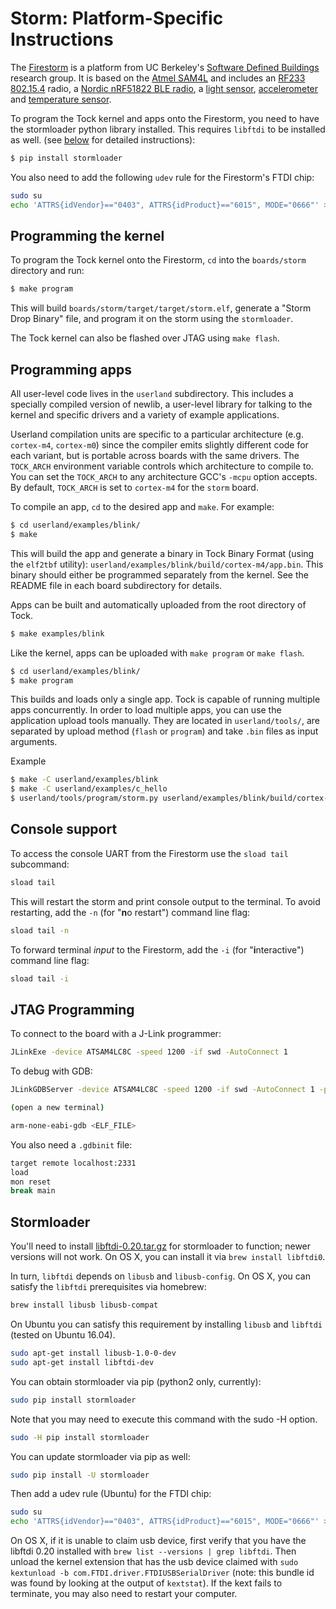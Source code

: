 Storm: Platform-Specific Instructions
=====================================

The [Firestorm](http://storm.rocks/ref/firestorm.html) is a platform from UC
Berkeley's [Software Defined Buildings](http://sdb.cs.berkeley.edu/sdb/)
research group. It is based on the [Atmel SAM4L](http://www.atmel.com/products/microcontrollers/ARM/SAM4L.aspx)
and includes an [RF233 802.15.4](http://www.atmel.com/devices/AT86RF233.aspx)
radio, a [Nordic nRF51822 BLE radio](https://www.nordicsemi.com/eng/Products/Bluetooth-low-energy/nRF51822),
a [light sensor](https://www.intersil.com/en/products/optoelectronics/ambient-light-sensors/light-to-digital-sensors/ISL29035.html),
[accelerometer](http://www.nxp.com/products/sensors/6-axis-sensors/digital-sensor-3d-accelerometer-2g-4g-8g-plus-3d-magnetometer:FXOS8700CQ)
and [temperature sensor](http://www.ti.com/product/TMP006).

To program the Tock kernel and apps onto the Firestorm, you need to have the
stormloader python library installed. This requires 
`libftdi` to be installed as well. (see [below](#stormloader) for detailed
instructions):

```bash
$ pip install stormloader
```

You also need to add the following `udev` rule for the Firestorm's FTDI chip:

```bash
sudo su
echo 'ATTRS{idVendor}=="0403", ATTRS{idProduct}=="6015", MODE="0666"' > /etc/udev/rules.d/99-storm.rules
```

## Programming the kernel

To program the Tock kernel onto the Firestorm, `cd` into the `boards/storm` directory and run:

```bash
$ make program
```

This will build `boards/storm/target/target/storm.elf`, generate a "Storm Drop
Binary" file, and program it on the storm using the `stormloader`.

The Tock kernel can also be flashed over JTAG using `make flash`.

## Programming apps

All user-level code lives in the `userland` subdirectory. This includes a
specially compiled version of newlib, a user-level library for talking to the
kernel and specific drivers and a variety of example applications.

Userland compilation units are specific to a particular architecture (e.g.
`cortex-m4`, `cortex-m0`) since the compiler emits slightly different code for
each variant, but is portable across boards with the same drivers. The `TOCK_ARCH`
environment variable controls which architecture to compile to. You can set the
`TOCK_ARCH` to any architecture GCC's `-mcpu` option accepts. By default, `TOCK_ARCH`
is set to `cortex-m4` for the `storm` board.

To compile an app, `cd` to the desired app and `make`. For example:

```bash
$ cd userland/examples/blink/
$ make
```

This will build the app and generate a binary in Tock Binary Format (using the
`elf2tbf` utility): `userland/examples/blink/build/cortex-m4/app.bin`. This
binary should either be programmed separately from the kernel. See the README
file in each board subdirectory for details.

Apps can be built and automatically uploaded from the root directory of Tock.

```bash
$ make examples/blink
```

Like the kernel, apps can be uploaded with `make program` or `make flash`.
```bash
$ cd userland/examples/blink/
$ make program
```

This builds and loads only a single app. Tock is capable of running multiple apps
concurrently. In order to load multiple apps, you can use the application upload
tools manually. They are located in `userland/tools/`, are separated by upload method
(`flash` or `program`) and take `.bin` files as input arguments.

Example

```bash
$ make -C userland/examples/blink
$ make -C userland/examples/c_hello
$ userland/tools/program/storm.py userland/examples/blink/build/cortex-m4/app.bin userland/examples/c_hello/build/cortex-m4/app.bin
```

## Console support

To access the console UART from the Firestorm use the `sload tail` subcommand:

```bash
sload tail
```

This will restart the storm and print console output to the terminal. To avoid
restarting, add the `-n` (for "**n**o restart") command line flag:

```bash
sload tail -n
```

To forward terminal _input_ to the Firestorm, add the `-i` (for "**i**nteractive")
command line flag:

```bash
sload tail -i
```

## JTAG Programming

To connect to the board with a J-Link programmer:

```bash
JLinkExe -device ATSAM4LC8C -speed 1200 -if swd -AutoConnect 1
```

To debug with GDB:

```bash
JLinkGDBServer -device ATSAM4LC8C -speed 1200 -if swd -AutoConnect 1 -port 2331

(open a new terminal)

arm-none-eabi-gdb <ELF_FILE>
```

You also need a `.gdbinit` file:

```bash
target remote localhost:2331
load
mon reset
break main
```

## Stormloader

You'll need to install
[libftdi-0.20.tar.gz](http://www.intra2net.com/en/developer/libftdi/download/libftdi-0.20.tar.gz)
for stormloader to function; newer versions will not work. On OS X, you can install it via `brew install libftdi0`. 


In turn, `libftdi`
depends on `libusb` and `libusb-config`. On OS X, you can satisfy the `libftdi`
prerequisites via homebrew:

```bash
brew install libusb libusb-compat
```

On Ubuntu you can satisfy this requirement by installing `libusb` and `libftdi`
(tested on Ubuntu 16.04).

```bash
sudo apt-get install libusb-1.0-0-dev
sudo apt-get install libftdi-dev
```

You can obtain stormloader via pip (python2 only, currently):

```bash
sudo pip install stormloader
```

Note that you may need to execute this command with the sudo -H option.

```bash
sudo -H pip install stormloader
```

You can update stormloader via pip as well:

```bash
sudo pip install -U stormloader
```

Then add a udev rule (Ubuntu) for the FTDI chip:

```bash
sudo su
echo 'ATTRS{idVendor}=="0403", ATTRS{idProduct}=="6015", MODE="0666"' > /etc/udev/rules.d/99-storm.rules
```

On OS X, if it is unable to claim usb device, first verify that you have the libftdi 0.20 installed with 
`brew list --versions | grep libftdi`. 
Then unload the kernel extension that has the usb device claimed with
 `sudo kextunload -b com.FTDI.driver.FTDIUSBSerialDriver` 
 (note: this bundle id was found by looking at the output of `kextstat`). 
 If the kext fails to terminate, you may also need to restart your computer.